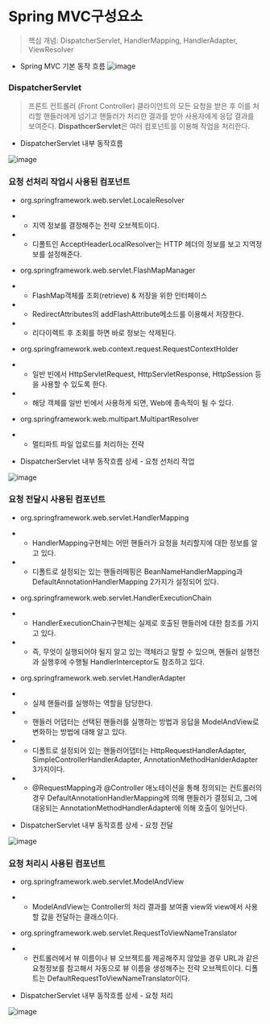 Spring MVC구성요소
==
> 핵심 개념: DispatcherServlet, HandlerMapping, HandlerAdapter, ViewResolver

- Spring MVC 기본 동작 흐름
![image](https://user-images.githubusercontent.com/22065527/117769915-442f5a00-b26f-11eb-908f-9a67cd02b5c8.png)

### DispatcherServlet
> 프론트 컨트롤러 (Front Controller)
클라이언트의 모든 요청을 받은 후 이를 처리할 핸들러에게 넘기고 핸들러가 처리한 결과를 받아 사용자에게 응답 결과를 보여준다. **DispathcerServlet**은 여러 컴포넌트를 이용해 작업을 처리한다.

- DispatcherServlet 내부 동작흐름

![image](https://cphinf.pstatic.net/mooc/20180219_281/1519003870301bOehw_PNG/2.png)

### 요청 선처리 작업시 사용된 컴포넌트

- org.springframework.web.servlet.LocaleResolver

- - 지역 정보를 결정해주는 전략 오브젝트이다.
- - 디폴트인 AcceptHeaderLocalResolver는 HTTP 헤더의 정보를 보고 지역정보를 설정해준다.
- org.springframework.web.servlet.FlashMapManager

- - FlashMap객체를 조회(retrieve) & 저장을 위한 인터페이스
- - RedirectAttributes의 addFlashAttribute메소드를 이용해서 저장한다.
- - 리다이렉트 후 조회를 하면 바로 정보는 삭제된다.
- org.springframework.web.context.request.RequestContextHolder

- - 일반 빈에서 HttpServletRequest, HttpServletResponse, HttpSession 등을 사용할 수 있도록 한다.
- - 해당 객체를 일반 빈에서 사용하게 되면, Web에 종속적이 될 수 있다.
- org.springframework.web.multipart.MultipartResolver

- - 멀티파트 파일 업로드를 처리하는 전략



- DispatcherServlet 내부 동작흐름 상세 - 요청 선처리 작업

![image](https://cphinf.pstatic.net/mooc/20180219_91/1519003885824QT31y_PNG/3.png)


### 요청 전달시 사용된 컴포넌트

- org.springframework.web.servlet.HandlerMapping

- - HandlerMapping구현체는 어떤 핸들러가 요청을 처리할지에 대한 정보를 알고 있다.
- - 디폴트로 설정되는 있는 핸들러매핑은 BeanNameHandlerMapping과 DefaultAnnotationHandlerMapping 2가지가 설정되어 있다.
- org.springframework.web.servlet.HandlerExecutionChain

- - HandlerExecutionChain구현체는 실제로 호출된 핸들러에 대한 참조를 가지고 있다.
- - 즉, 무엇이 실행되어야 될지 알고 있는 객체라고 말할 수 있으며, 핸들러 실행전과 실행후에 수행될 HandlerInterceptor도 참조하고 있다.
- org.springframework.web.servlet.HandlerAdapter

- - 실제 핸들러를 실행하는 역할을 담당한다.
- - 핸들러 어댑터는 선택된 핸들러를 실행하는 방법과 응답을 ModelAndView로 변화하는 방법에 대해 알고 있다.
- - 디폴트로 설정되어 있는 핸들러어댑터는 HttpRequestHandlerAdapter, SimpleControllerHandlerAdapter, AnnotationMethodHanlderAdapter 3가지이다.
- - @RequestMapping과 @Controller 애노테이션을 통해 정의되는 컨트롤러의 경우 DefaultAnnotationHandlerMapping에 의해 핸들러가 결정되고, 그에 대응되는 AnnotationMethodHandlerAdapter에 의해 호출이 일어난다.

- DispatcherServlet 내부 동작흐름 상세 - 요청 전달

![image](https://cphinf.pstatic.net/mooc/20180219_20/1519003954110F9wyd_PNG/4.png)

### 요청 처리시 사용된 컴포넌트

- org.springframework.web.servlet.ModelAndView

- - ModelAndView는 Controller의 처리 결과를 보여줄 view와 view에서 사용할 값을 전달하는 클래스이다.
- org.springframework.web.servlet.RequestToViewNameTranslator

- - 컨트롤러에서 뷰 이름이나 뷰 오브젝트를 제공해주지 않았을 경우 URL과 같은 요청정보를 참고해서 자동으로 뷰 이름을 생성해주는 전략 오브젝트이다. 디폴트는 DefaultRequestToViewNameTranslator이다.
 - DispatcherServlet 내부 동작흐름 상세 - 요청 처리

![image](https://cphinf.pstatic.net/mooc/20180219_167/1519004040926yL8eC_PNG/5.png)


